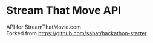 Stream That Move API
====================
API for StreamThatMovie.com  
Forked from https://github.com/sahat/hackathon-starter